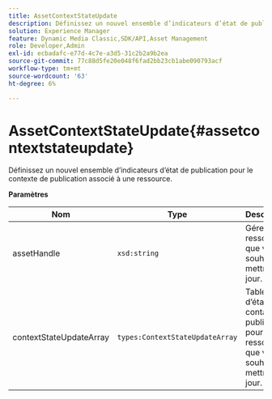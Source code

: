 ```yaml
---
title: AssetContextStateUpdate
description: Définissez un nouvel ensemble d’indicateurs d’état de publication pour le contexte de publication associé à une ressource.
solution: Experience Manager
feature: Dynamic Media Classic,SDK/API,Asset Management
role: Developer,Admin
exl-id: ecbadafc-e77d-4c7e-a3d5-31c2b2a9b2ea
source-git-commit: 77c88d5fe20e048f6fad2bb23cb1abe090793acf
workflow-type: tm+mt
source-wordcount: '63'
ht-degree: 6%

---
```


# AssetContextStateUpdate{#assetcontextstateupdate}

Définissez un nouvel ensemble d’indicateurs d’état de publication pour le contexte de publication associé à une ressource.

**Paramètres**

| Nom | Type | Description |
|---|---|---|
| assetHandle | `xsd:string` | Gérez la ressource que vous souhaitez mettre à jour. |
| contextStateUpdateArray | `types:ContextStateUpdateArray` | Tableau d’états de contact de publication pour la ressource que vous souhaitez mettre à jour. |
